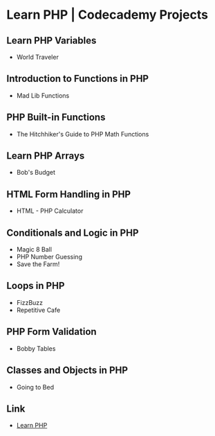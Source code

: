 # Learn PHP | Codecademy Projects

## Learn PHP Variables

- World Traveler

## Introduction to Functions in PHP

- Mad Lib Functions

## PHP Built-in Functions

- The Hitchhiker's Guide to PHP Math Functions

## Learn PHP Arrays

- Bob's Budget

## HTML Form Handling in PHP

- HTML - PHP Calculator

## Conditionals and Logic in PHP

- Magic 8 Ball
- PHP Number Guessing
- Save the Farm!

## Loops in PHP

- FizzBuzz
- Repetitive Cafe

## PHP Form Validation

- Bobby Tables

## Classes and Objects in PHP

- Going to Bed

## Link

- [Learn PHP](https://www.codecademy.com/learn/learn-php)
